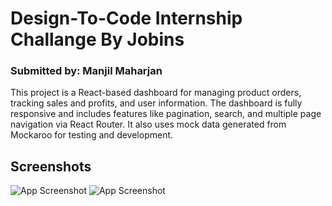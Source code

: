
# Design-To-Code Internship Challange By Jobins
### Submitted by: Manjil Maharjan

This project is a React-based dashboard for managing product orders, tracking sales and profits, and user information. The dashboard is fully responsive and includes features like pagination, search, and multiple page navigation via React Router. It also uses mock data generated from Mockaroo for testing and development.

## Screenshots

![App Screenshot](https://imgur.com/TvXjHI7)
![App Screenshot](../frontend/public/readmeimages/Dashboard1.png)

